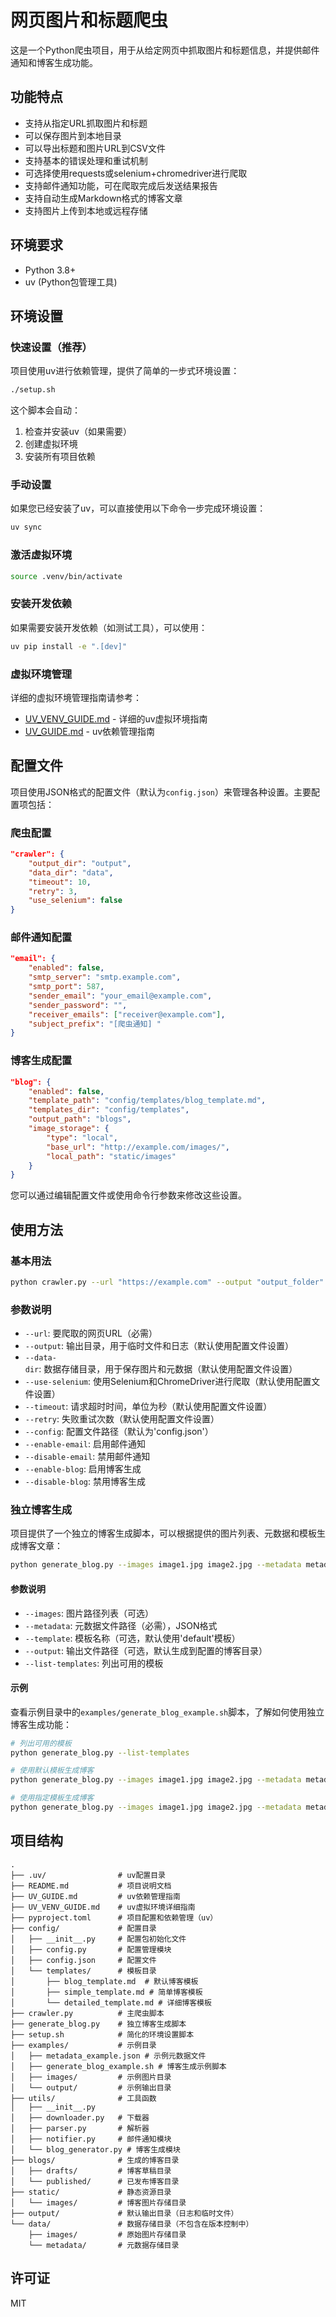 # 网页图片和标题爬虫

这是一个Python爬虫项目，用于从给定网页中抓取图片和标题信息，并提供邮件通知和博客生成功能。

## 功能特点

- 支持从指定URL抓取图片和标题
- 可以保存图片到本地目录
- 可以导出标题和图片URL到CSV文件
- 支持基本的错误处理和重试机制
- 可选择使用requests或selenium+chromedriver进行爬取
- 支持邮件通知功能，可在爬取完成后发送结果报告
- 支持自动生成Markdown格式的博客文章
- 支持图片上传到本地或远程存储

## 环境要求

- Python 3.8+
- uv (Python包管理工具)

## 环境设置

### 快速设置（推荐）

项目使用uv进行依赖管理，提供了简单的一步式环境设置：

```bash
./setup.sh
```

这个脚本会自动：
1. 检查并安装uv（如果需要）
2. 创建虚拟环境
3. 安装所有项目依赖

### 手动设置

如果您已经安装了uv，可以直接使用以下命令一步完成环境设置：

```bash
uv sync
```

### 激活虚拟环境

```bash
source .venv/bin/activate
```

### 安装开发依赖

如果需要安装开发依赖（如测试工具），可以使用：

```bash
uv pip install -e ".[dev]"
```

### 虚拟环境管理

详细的虚拟环境管理指南请参考：
- [UV_VENV_GUIDE.md](UV_VENV_GUIDE.md) - 详细的uv虚拟环境指南
- [UV_GUIDE.md](UV_GUIDE.md) - uv依赖管理指南

## 配置文件

项目使用JSON格式的配置文件（默认为`config.json`）来管理各种设置。主要配置项包括：

### 爬虫配置

```json
"crawler": {
    "output_dir": "output",
    "data_dir": "data",
    "timeout": 10,
    "retry": 3,
    "use_selenium": false
}
```

### 邮件通知配置

```json
"email": {
    "enabled": false,
    "smtp_server": "smtp.example.com",
    "smtp_port": 587,
    "sender_email": "your_email@example.com",
    "sender_password": "",
    "receiver_emails": ["receiver@example.com"],
    "subject_prefix": "[爬虫通知] "
}
```

### 博客生成配置

```json
"blog": {
    "enabled": false,
    "template_path": "config/templates/blog_template.md",
    "templates_dir": "config/templates",
    "output_path": "blogs",
    "image_storage": {
        "type": "local",
        "base_url": "http://example.com/images/",
        "local_path": "static/images"
    }
}
```

您可以通过编辑配置文件或使用命令行参数来修改这些设置。

## 使用方法

### 基本用法

```bash
python crawler.py --url "https://example.com" --output "output_folder" --data-dir "data_folder"
```

### 参数说明

- `--url`: 要爬取的网页URL（必需）
- `--output`: 输出目录，用于临时文件和日志（默认使用配置文件设置）
- `--data-dir`: 数据存储目录，用于保存图片和元数据（默认使用配置文件设置）
- `--use-selenium`: 使用Selenium和ChromeDriver进行爬取（默认使用配置文件设置）
- `--timeout`: 请求超时时间，单位为秒（默认使用配置文件设置）
- `--retry`: 失败重试次数（默认使用配置文件设置）
- `--config`: 配置文件路径（默认为'config.json'）
- `--enable-email`: 启用邮件通知
- `--disable-email`: 禁用邮件通知
- `--enable-blog`: 启用博客生成
- `--disable-blog`: 禁用博客生成

### 独立博客生成

项目提供了一个独立的博客生成脚本，可以根据提供的图片列表、元数据和模板生成博客文章：

```bash
python generate_blog.py --images image1.jpg image2.jpg --metadata metadata.json --template template_name --output output.md
```

#### 参数说明

- `--images`: 图片路径列表（可选）
- `--metadata`: 元数据文件路径（必需），JSON格式
- `--template`: 模板名称（可选，默认使用'default'模板）
- `--output`: 输出文件路径（可选，默认生成到配置的博客目录）
- `--list-templates`: 列出可用的模板

#### 示例

查看示例目录中的`examples/generate_blog_example.sh`脚本，了解如何使用独立博客生成功能：

```bash
# 列出可用的模板
python generate_blog.py --list-templates

# 使用默认模板生成博客
python generate_blog.py --images image1.jpg image2.jpg --metadata metadata.json

# 使用指定模板生成博客
python generate_blog.py --images image1.jpg image2.jpg --metadata metadata.json --template simple_template
```

## 项目结构

```
.
├── .uv/                # uv配置目录
├── README.md           # 项目说明文档
├── UV_GUIDE.md         # uv依赖管理指南
├── UV_VENV_GUIDE.md    # uv虚拟环境详细指南
├── pyproject.toml      # 项目配置和依赖管理（uv）
├── config/             # 配置目录
│   ├── __init__.py     # 配置包初始化文件
│   ├── config.py       # 配置管理模块
│   ├── config.json     # 配置文件
│   └── templates/      # 模板目录
│       ├── blog_template.md  # 默认博客模板
│       ├── simple_template.md # 简单博客模板
│       └── detailed_template.md # 详细博客模板
├── crawler.py          # 主爬虫脚本
├── generate_blog.py    # 独立博客生成脚本
├── setup.sh            # 简化的环境设置脚本
├── examples/           # 示例目录
│   ├── metadata_example.json # 示例元数据文件
│   ├── generate_blog_example.sh # 博客生成示例脚本
│   ├── images/         # 示例图片目录
│   └── output/         # 示例输出目录
├── utils/              # 工具函数
│   ├── __init__.py
│   ├── downloader.py   # 下载器
│   ├── parser.py       # 解析器
│   ├── notifier.py     # 邮件通知模块
│   └── blog_generator.py # 博客生成模块
├── blogs/              # 生成的博客目录
│   ├── drafts/         # 博客草稿目录
│   └── published/      # 已发布博客目录
├── static/             # 静态资源目录
│   └── images/         # 博客图片存储目录
├── output/             # 默认输出目录（日志和临时文件）
└── data/               # 数据存储目录（不包含在版本控制中）
    ├── images/         # 原始图片存储目录
    └── metadata/       # 元数据存储目录
```

## 许可证

MIT